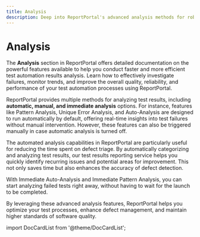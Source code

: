 ```yaml
---
title: Analysis
description: Deep into ReportPortal's advanced analysis methods for robust test automation metrics & efficient defect triaging.
---
```


# Analysis

The **Analysis** section in ReportPortal offers detailed documentation on the powerful features available to help you conduct faster and more efficient test automation results analysis. Learn how to effectively investigate failures, monitor trends, and improve the overall quality, reliability, and performance of your test automation processes using ReportPortal.

ReportPortal provides multiple methods for analyzing test results, including **automatic, manual, and immediate analysis** options. For instance, features like Pattern Analysis, Unique Error Analysis, and Auto-Analysis are designed to run automatically by default, offering real-time insights into test failures without manual intervention. However, these features can also be triggered manually in case automatic analysis is turned off.

The automated analysis capabilities in ReportPortal are particularly useful for reducing the time spent on defect triage. By automatically categorizing and analyzing test results, our test results reporting service helps you quickly identify recurring issues and potential areas for improvement. This not only saves time but also enhances the accuracy of defect detection.

With Immediate Auto-Analysis and Immediate Pattern Analysis, you can start analyzing failed tests right away, without having to wait for the launch to be completed.

By leveraging these advanced analysis features, ReportPortal helps you optimize your test processes, enhance defect management, and maintain higher standards of software quality.

import DocCardList from '@theme/DocCardList';

<DocCardList />
